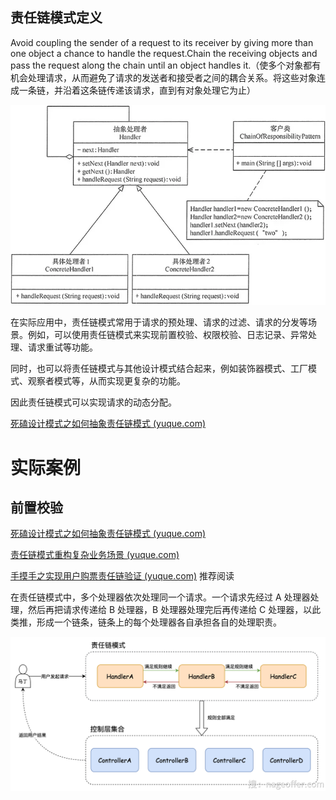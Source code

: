 ## 责任链模式定义

Avoid coupling the sender of a request to its receiver by giving more than one object a chance to handle the request.Chain the receiving objects and pass the request along the chain until an object handles it.（使多个对象都有机会处理请求，从而避免了请求的发送者和接受者之间的耦合关系。将这些对象连成一条链，并沿着这条链传递该请求，直到有对象处理它为止）

![img](images/v2-323352bbdc7d89ec9835819fc63e779c_720w.webp)



在实际应用中，责任链模式常用于请求的预处理、请求的过滤、请求的分发等场景。例如，可以使用责任链模式来实现前置校验、权限校验、日志记录、异常处理、请求重试等功能。

同时，也可以将责任链模式与其他设计模式结合起来，例如装饰器模式、工厂模式、观察者模式等，从而实现更复杂的功能。



因此责任链模式可以实现请求的动态分配。





[死磕设计模式之如何抽象责任链模式 (yuque.com)](https://www.yuque.com/magestack/12306/oly3msky0plpogzt)





# 实际案例

## 前置校验

[死磕设计模式之如何抽象责任链模式 (yuque.com)](https://www.yuque.com/magestack/12306/oly3msky0plpogzt#138aaa69)

[责任链模式重构复杂业务场景 (yuque.com)](https://www.yuque.com/magestack/12306/xxdps9bcasca7cyv)

[手摸手之实现用户购票责任链验证 (yuque.com)](https://www.yuque.com/magestack/12306/ggg2txzbfgfqp6tm)   推荐阅读

在责任链模式中，多个处理器依次处理同一个请求。一个请求先经过 A 处理器处理，然后再把请求传递给 B 处理器，B 处理器处理完后再传递给 C 处理器，以此类推，形成一个链条，链条上的每个处理器各自承担各自的处理职责。

![img](images/1692774692060-faeab403-029e-4064-b8a3-03734debac02.png)



